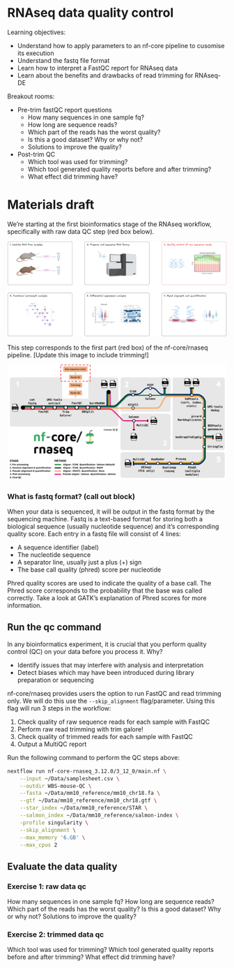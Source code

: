 # **RNAseq data quality control**

Learning objectives: 
* Understand how to apply parameters to an nf-core pipeline to cusomise its execution
* Understand the fastq file format 
* Learn how to interpret a FastQC report for RNAseq data 
* Learn about the benefits and drawbacks of read trimming for RNAseq-DE

Breakout rooms:
* Pre-trim fastQC report questions
    * How many sequences in one sample fq?
    * How long are sequence reads? 
    * Which part of the reads has the worst quality? 
    * Is this a good dataset? Why or why not?
    * Solutions to improve the quality? 
* Post-trim QC 
    * Which tool was used for trimming? 
    * Which tool generated quality reports before and after trimming?
    * What effect did trimming have? 

# Materials draft

We’re starting at the first bioinformatics stage of the RNAseq workflow, specifically with raw data QC step (red box below). 

![](../Figs/1.3_experiment-workflow-qc.png)

This step corresponds to the first part (red box) of the nf-core/rnaseq pipeline. [Update this image to include trimming!]

![](../Figs/1.3_nfcore-rnaseq-qc.png)

### What is fastq format? (call out block)

When your data is sequenced, it will be output in the fastq format by the sequencing machine. Fastq is a text-based format for storing both a biological sequence (usually nucleotide sequence) and it’s corresponding quality score. Each entry in a fastq file will consist of 4 lines:

* A sequence identifier (label)
* The nucleotide sequence
* A separator line, usually just a plus (+) sign
* The base call quality (phred) score per nucleotide

Phred quality scores are used to indicate the quality of a base call. The Phred score corresponds to the probability that the base was called correctly. Take a look at GATK’s explanation of Phred scores for more information.

## **Run the qc command**

In any bioinformatics experiment, it is crucial that you perform quality control (QC) on your data before you process it. Why?

* Identify issues that may interfere with analysis and interpretation 
* Detect biases which may have been introduced during library preparation or sequencing 

nf-core/rnaseq provides users the option to run FastQC and read trimming only. We will do this use the `--skip_alignment` flag/parameter. Using this flag will run 3 steps in the workflow: 

1. Check quality of raw sequence reads for each sample with FastQC
2. Perform raw read trimming with trim galore! 
3. Check quality of trimmed reads for each sample with FastQC
4. Output a MultiQC report 

Run the following command to perform the QC steps above: 

```bash
nextflow run nf-core-rnaseq_3.12.0/3_12_0/main.nf \
    --input ~/Data/samplesheet.csv \
    --outdir WBS-mouse-QC \
    --fasta ~/Data/mm10_reference/mm10_chr18.fa \
    --gtf ~/Data/mm10_reference/mm10_chr18.gtf \
    --star_index ~/Data/mm10_reference/STAR \
    --salmon_index ~/Data/mm10_reference/salmon-index \
    -profile singularity \
    --skip_alignment \
    --max_memory '6.GB' \
    --max_cpus 2
```

## **Evaluate the data quality**

### Exercise 1: raw data qc 

How many sequences in one sample fq?
How long are sequence reads? 
Which part of the reads has the worst quality? 
Is this a good dataset? Why or why not?
Solutions to improve the quality? 

### Exercise 2: trimmed data qc  

Which tool was used for trimming? 
Which tool generated quality reports before and after trimming?
What effect did trimming have? 
